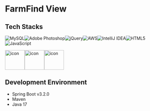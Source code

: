 # FarmFind View

Tech Stacks
----
![MySQL](https://img.shields.io/badge/mysql-4479A1.svg?style=for-the-badge&logo=mysql&logoColor=white)![Adobe Photoshop](https://img.shields.io/badge/adobe%20photoshop-%2331A8FF.svg?style=for-the-badge&logo=adobe%20photoshop&logoColor=white)![jQuery](https://img.shields.io/badge/jquery-%230769AD.svg?style=for-the-badge&logo=jquery&logoColor=white)![AWS](https://img.shields.io/badge/AWS-%23FF9900.svg?style=for-the-badge&logo=amazon-aws&logoColor=white)![IntelliJ IDEA](https://img.shields.io/badge/IntelliJIDEA-000000.svg?style=for-the-badge&logo=intellij-idea&logoColor=white)![HTML5](https://img.shields.io/badge/html5-%23E34F26.svg?style=for-the-badge&logo=html5&logoColor=white)![JavaScript](https://img.shields.io/badge/javascript-%23323330.svg?style=for-the-badge&logo=javascript&logoColor=%23F7DF1E)
<div style="display: flex; align-items: flex-start;"><img src="https://techstack-generator.vercel.app/aws-icon.svg" alt="icon" width="65" height="65" />   <img src="https://techstack-generator.vercel.app/mysql-icon.svg" alt="icon" width="65" height="65" />   <img src="https://techstack-generator.vercel.app/java-icon.svg" alt="icon" width="65" height="65" /></div>                 

Development Environment
----
- Spring Boot v3.2.0
- Maven
- Java 17
